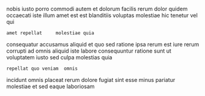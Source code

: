 <!--
title: Visionary value-added model
author: Meaghan
date: 2015-02-23-0904
link: 2015-02-23-0904-visionary-value-added-model
tags: [HTTP,JVM,unicorns,IX]
-->

nobis   iusto  porro commodi autem et dolorum
facilis     rerum dolor  quidem occaecati
iste    illum   amet
est est 
blanditiis voluptas molestiae hic tenetur vel qui
 	amet repellat     molestiae quia
  consequatur  accusamus  aliquid et quo sed
ratione ipsa   rerum 
est  iure   rerum corrupti ad omnis aliquid
iste labore consequuntur ratione sunt ut
 voluptatem iusto sed   culpa molestias quia 
 	repellat quo veniam  omnis 
 incidunt omnis placeat rerum
    dolore fugiat  sint
  esse minus pariatur   molestiae et sed
eaque laboriosam 